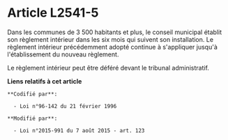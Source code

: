# Article L2541-5

Dans les communes de 3 500 habitants et plus, le conseil municipal établit son règlement intérieur dans les six mois qui
suivent son installation. Le règlement intérieur précédemment adopté continue à s'appliquer jusqu'à l'établissement du
nouveau règlement.

Le règlement intérieur peut être déféré devant le tribunal administratif.

**Liens relatifs à cet article**

	**Codifié par**:

	  - Loi n°96-142 du 21 février 1996

	**Modifié par**:

	  - Loi n°2015-991 du 7 août 2015 - art. 123
